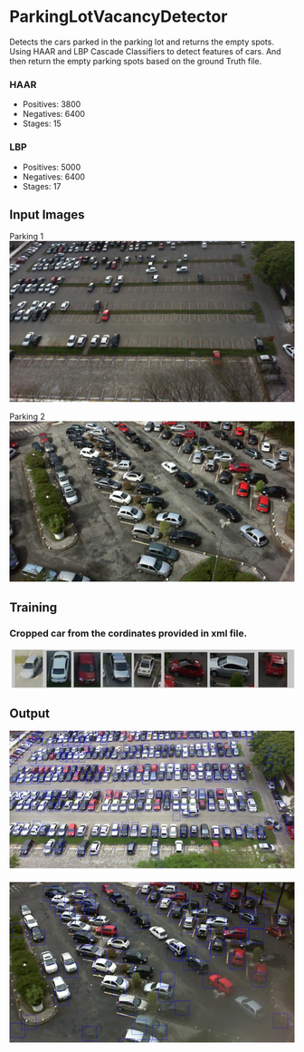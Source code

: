# ParkingLotVacancyDetector
Detects the cars parked in the parking lot and returns the empty spots. Using HAAR and LBP Cascade Classifiers to detect features of cars. And then return the empty parking spots based on the ground Truth file.

### HAAR 
* Positives: 3800 
* Negatives: 6400
* Stages: 15

### LBP
* Positives: 5000
* Negatives: 6400
* Stages: 17

## Input Images
Parking 1
![alt text](https://github.com/raj-shah14/ParkingLotVacancyDetector/blob/master/2012-09-13_07_23_29.jpg)

Parking 2
![alt text](https://github.com/raj-shah14/ParkingLotVacancyDetector/blob/master/2013-02-26_15_14_36.jpg)

## Training
### Cropped car from the cordinates provided in xml file.
![alt text](https://github.com/raj-shah14/ParkingLotVacancyDetector/blob/master/cropcar.jpg)

## Output
![alt text](https://github.com/raj-shah14/ParkingLotVacancyDetector/blob/master/cardetect.jpg)

![alt text](https://github.com/raj-shah14/ParkingLotVacancyDetector/blob/master/cardetect2.jpg)
